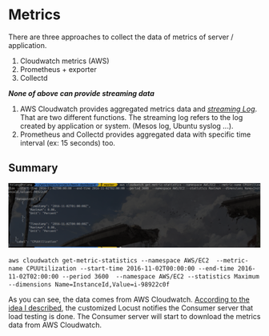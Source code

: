 # Metrics

There are three approaches to collect the data of metrics of server / application.

1. Cloudwatch metrics (AWS)
2. Prometheus + exporter
3. Collectd

***None of above can provide streaming data***

1. AWS Cloudwatch provides aggregated metrics data and [*streaming Log*](https://docs.aws.amazon.com/AmazonCloudWatch/latest/logs/CWL_ES_Stream.html). That are two different functions. The streaming log refers to the log created by application or system. (Mesos log, Ubuntu syslog ...).
2. Prometheus and Collectd provides aggregated data with specific time interval (ex: 15 seconds) too.

## Summary

![Picture of Cloudwatch metrics data (AWS Cli)](../img/awscli_cloudwatch_1hr_interval.png)
```
aws cloudwatch get-metric-statistics --namespace AWS/EC2  --metric-name CPUUtilization --start-time 2016-11-02T00:00:00 --end-time 2016-11-02T02:00:00 --period 3600  --namespace AWS/EC2 --statistics Maximum --dimensions Name=InstanceId,Value=i-98922c0f
```

As you can see, the data comes from AWS Cloudwatch. [According to the idea I described](solution_b.md), the customized Locust notifies the Consumer server that load testing is done. The Consumer server will start to download the metrics data from AWS Cloudwatch.
